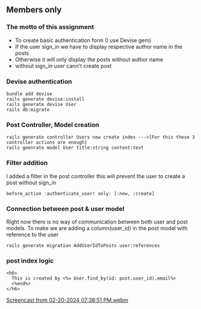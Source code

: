 ## Members only

### The motto of this assignment
 * To create basic authentication form (I use Devise gem)
 * If the user sign_in we have to display respective author name in the posts
 * Otherwise it will only display the posts without author name
 * without sign_in user cann't create post

### Devise authentication
```
bundle add devise
rails generate devise:install
rails generate devise User
rails db:migrate
```
### **Post** Controller, Model creation

```
rails generate controller Users new create index --->[For this these 3 controller actions are enough]
rails geenrate model User title:string content:text

```

### Filter addition
I added a filter in the post controller this will prevent the user to create a post without sign_in
```
before_action :authenticate_user! only: [:new, :create]
```
### Connection between post & user model

Right now there is no way of communication between both user and post models.
To make we are adding a column(user_id) in the post model with reference to the user

```
rails generate migration AddUserIdToPosts user:references

```
### post index logic
```
<h6>
  This is created by <%= User.find_by(id: post.user_id).email%>
  <%end%>
</h6>
```

[Screencast from 02-20-2024 07:38:51 PM.webm](https://github.com/Malavi1/Members-only/assets/112646623/ae5b73a1-8355-41fd-b7f1-5116b52d532a)



